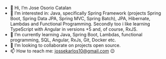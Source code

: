- 👋 Hi, I’m Jose Osorio Catalan
- 👀 I’m interested in:  Java, specifically Spring Framework (projects Spring Boot, Spring Data JPA, Spring MVC, Spring Batch), 
 JPA, Hibernate, Lambdas and Functional Programming. Secondly too i like learning TypeScript with Angular in versions +5 and, of course, RxJS.
- 🌱 I’m currently learning Java, Spring Boot, Lambdas, functional programming, SQL, Angular, RxJs, Git, Docker etc.
- 💞️ I’m looking to collaborate on projects open source.  
- 📫 How to reach me: jossekarlos10@gmail.com 😉


